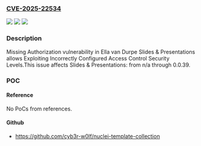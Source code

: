 ### [CVE-2025-22534](https://cve.mitre.org/cgi-bin/cvename.cgi?name=CVE-2025-22534)
![](https://img.shields.io/static/v1?label=Product&message=Slides%20%26%20Presentations&color=blue)
![](https://img.shields.io/static/v1?label=Version&message=n%2Fa%3C%3D%200.0.39%20&color=brighgreen)
![](https://img.shields.io/static/v1?label=Vulnerability&message=CWE-862%20Missing%20Authorization&color=brighgreen)

### Description

Missing Authorization vulnerability in Ella van Durpe Slides & Presentations allows Exploiting Incorrectly Configured Access Control Security Levels.This issue affects Slides & Presentations: from n/a through 0.0.39.

### POC

#### Reference
No PoCs from references.

#### Github
- https://github.com/cyb3r-w0lf/nuclei-template-collection

